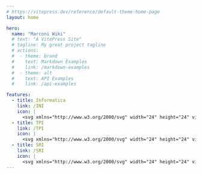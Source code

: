 ```yaml
---
# https://vitepress.dev/reference/default-theme-home-page
layout: home

hero:
  name: "Marconi Wiki"
  # text: "A VitePress Site"
  # tagline: My great project tagline
  # actions:
  #  - theme: brand
  #    text: Markdown Examples
  #    link: /markdown-examples
  #  - theme: alt
  #    text: API Examples
  #    link: /api-examples

features:
  - title: Informatica
    link: /INI
    icon: |
      <svg xmlns="http://www.w3.org/2000/svg" width="24" height="24" viewBox="0 0 24 24" fill="none" stroke="currentColor" stroke-width="2" stroke-linecap="round" stroke-linejoin="round" class="lucide lucide-code-icon lucide-code"><path d="m16 18 6-6-6-6"/><path d="m8 6-6 6 6 6"/></svg>
  - title: TPI
    link: /TPI
    icon: |
      <svg xmlns="http://www.w3.org/2000/svg" width="24" height="24" viewBox="0 0 24 24" fill="none" stroke="currentColor" stroke-width="2" stroke-linecap="round" stroke-linejoin="round" class="lucide lucide-cpu-icon lucide-cpu"><path d="M12 20v2"/><path d="M12 2v2"/><path d="M17 20v2"/><path d="M17 2v2"/><path d="M2 12h2"/><path d="M2 17h2"/><path d="M2 7h2"/><path d="M20 12h2"/><path d="M20 17h2"/><path d="M20 7h2"/><path d="M7 20v2"/><path d="M7 2v2"/><rect x="4" y="4" width="16" height="16" rx="2"/><rect x="8" y="8" width="8" height="8" rx="1"/></svg>
  - title: SRI
    link: /SRI
    icon: |
      <svg xmlns="http://www.w3.org/2000/svg" width="24" height="24" viewBox="0 0 24 24" fill="none" stroke="currentColor" stroke-width="2" stroke-linecap="round" stroke-linejoin="round" class="lucide lucide-rss-icon lucide-rss"><path d="M4 11a9 9 0 0 1 9 9"/><path d="M4 4a16 16 0 0 1 16 16"/><circle cx="5" cy="19" r="1"/></svg>
---
```

